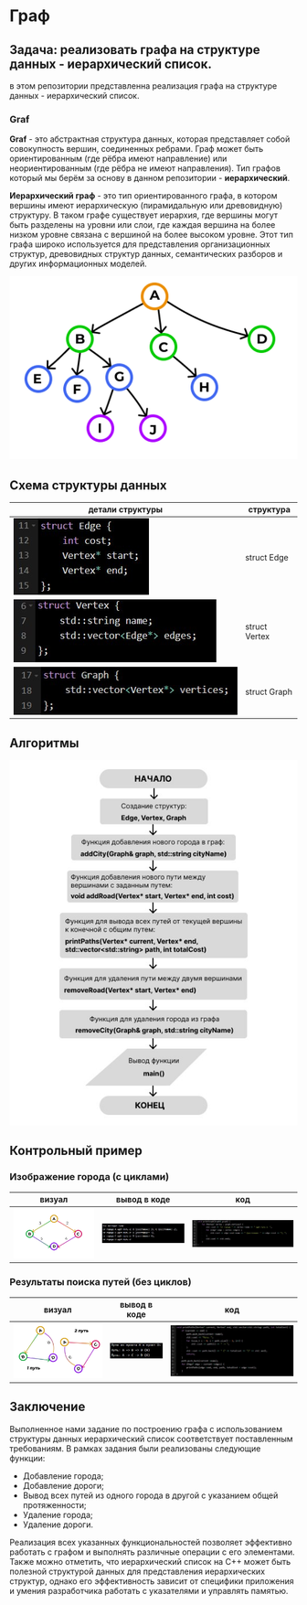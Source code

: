 ﻿# Граф
## Задача: реализовать графа на структуре данных - иерархический список.

в этом репозитории представленна реализация графа на структуре данных - иерархический список. 

### Graf
**Graf** - это абстрактная структура данных, которая представляет собой совокупность вершин, соединенных ребрами. Граф может быть ориентированным (где рёбра имеют направление) или неориентированным (где рёбра не имеют направления). Тип графов который мы берём за основу в данном репозитории - **иерархический**.

**Иерархический граф** - это тип ориентированного графа, в котором вершины имеют иерархическую (пирамидальную или древовидную) структуру. В таком графе существует иерархия, где вершины могут быть разделены на уровни или слои, где каждая вершина на более низком уровне связана с вершиной на более высоком уровне. Этот тип графа широко используется для представления организационных структур, древовидных структур данных, семантических разборов и других информационных моделей.

  ![graf](./pictures/Graf.png)

## Схема структуры данныx

|детали структуры|структура|
|--------|--------|
|![Edge](./pictures/structEdge.jpg)|struct Edge|
|![Vertex](./pictures/structVertex.jpg)|struct Vertex|
|![Graph](./pictures/structGraph.jpg)|struct Graph|

## Алгоритмы
![algorithm](./pictures/algorithm.jpg)
## Контрольный пример

### Изображение города (с циклами)
|визуал|вывод в коде|код|
|--------|--------|--------|
|![example](./pictures/example.png)|![graph output](./pictures/graph_output.jpg)|![graph output code](./pictures/graph_output_code.jpg)|

### Результаты поиска путей (без циклов)
|визуал|вывод в коде|код|
|--------|--------|--------|
|![ways](./pictures/ways.png)|![output of paths](./pictures/output_of_paths.jpg)|![output of paths code](./pictures/output_of_paths_code.jpg)|
## Заключение
Выполненное нами задание по построению графа с использованием структуры данных иерархический список соответствует поставленным требованиям. В рамках задания были реализованы следующие функции:

- Добавление города;
- Добавление дороги;
- Вывод всех путей из одного города в другой с указанием общей протяженности;
- Удаление города;
- Удаление дороги.

Реализация всех указанных функциональностей позволяет эффективно работать с графом и выполнять различные операции с его элементами. Также можно отметить, что иерархический список на C++ может быть полезной структурой данных для представления иерархических структур, однако его эффективность зависит от специфики приложения и умения разработчика работать с указателями и управлять памятью.
